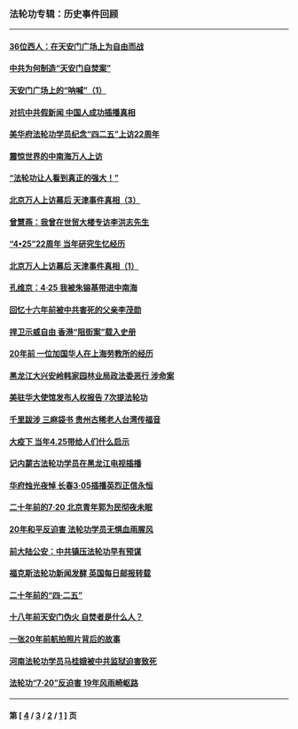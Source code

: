 ### 法轮功专辑：历史事件回顾
---
#### [36位西人：在天安门广场上为自由而战](../../pages/nf5793/n13390029.md?06030430) 
#### [中共为何制造“天安门自焚案”](../../pages/nf5793/n13183270.md?06030430) 
#### [天安门广场上的“呐喊”（1）](../../pages/nf5793/n13105277.md?06030430) 
#### [对抗中共假新闻 中国人成功插播真相](../../pages/nf5793/n12910618.md?06030430) 
#### [美华府法轮功学员纪念“四二五”上访22周年](../../pages/nf5793/n12904445.md?06030430) 
#### [震惊世界的中南海万人上访](../../pages/nf5793/n12903976.md?06030430) 
#### [“法轮功让人看到真正的强大！”](../../pages/nf5793/n12903195.md?06030430) 
#### [北京万人上访幕后 天津事件真相（3）](../../pages/nf5793/n12902807.md?06030430) 
#### [曾慧燕：我曾在世贸大楼专访李洪志先生](../../pages/nf5793/n12898729.md?06030430) 
#### [“4•25”22周年 当年研究生忆经历](../../pages/nf5793/n12894152.md?06030430) 
#### [北京万人上访幕后 天津事件真相（1）](../../pages/nf5793/n12885174.md?06030430) 
#### [孔维京：4·25 我被朱镕基带进中南海](../../pages/nf5793/n12864987.md?06030430) 
#### [回忆十六年前被中共害死的父亲李茂勋](../../pages/nf5793/n12880270.md?06030430) 
#### [捍卫示威自由 香港“阻街案”载入史册](../../pages/nf5793/n12811245.md?06030430) 
#### [20年前 一位加国华人在上海劳教所的经历](../../pages/nf5793/n12707932.md?06030430) 
#### [黑龙江大兴安岭韩家园林业局政法委恶行 涉命案](../../pages/nf5793/n12622815.md?06030430) 
#### [美驻华大使馆发布人权报告 7次提法轮功](../../pages/nf5793/n12520541.md?06030430) 
#### [千里跋涉 三麻袋书 贵州古稀老人台湾传福音](../../pages/nf5793/n12198750.md?06030430) 
#### [大疫下 当年4.25带给人们什么启示](../../pages/nf5793/n12058565.md?06030430) 
#### [记内蒙古法轮功学员在黑龙江电视插播](../../pages/nf5793/n11699194.md?06030430) 
#### [华府烛光夜悼 长春3·05插播英烈正信永恒](../../pages/nf5793/n11397432.md?06030430) 
#### [二十年前的7·20 北京青年郭为民彻夜未眠](../../pages/nf5793/n11354195.md?06030430) 
#### [20年和平反迫害 法轮功学员无惧血雨腥风](../../pages/nf5793/n11348279.md?06030430) 
#### [前大陆公安：中共镇压法轮功早有预谋](../../pages/nf5793/n11352168.md?06030430) 
#### [福克斯法轮功新闻发酵  英国每日邮报转载](../../pages/nf5793/n11285952.md?06030430) 
#### [二十年前的“四·二五”](../../pages/nf5793/n11207639.md?06030430) 
#### [十八年前天安门伪火 自焚者是什么人？](../../pages/nf5793/n10996556.md?06030430) 
#### [一张20年前航拍照片背后的故事](../../pages/nf5793/n10693797.md?06030430) 
#### [河南法轮功学员马桂娥被中共监狱迫害致死](../../pages/nf5793/n10684974.md?06030430) 
#### [法轮功“7‧20”反迫害 19年风雨崎岖路](../../pages/nf5793/n10570834.md?06030430) 

---
#### 第 [ [4](./4.md?06030430) / [3](./3.md?06030430) / [2](./2.md?06030430) / [1](./1.md?06030430) ] 页

